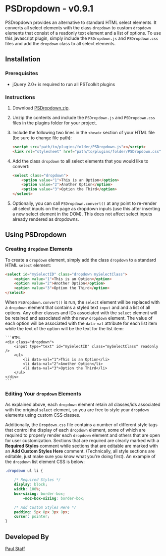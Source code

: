 PSDropdown - v0.9.1
==========

PSDropdown provides an alternative to standard HTML select elements. It converts all select elements with the class `dropdown` to custom `dropdown` elements that consist of a readonly text element and a list of options. To use this javascript plugin, simply include the `PSDropdown.js` and `PSDropdown.css` files and add the `dropdown` class to all select elements.


Installation
------------


### Prerequisites

- jQuery 2.0+ is required to run all PSToolkit plugins

### Instructions

1. Download [PSDropdown.zip](http://paulstaff.com/random/PSToolkit/PSDropdown/PSDropdown.zip).
2. Unzip the contents and include the `PSDropdown.js` and `PSDropdown.css` files in the plugins folder for your project.
3. Include the following two lines in the `<head>` section of your HTML file (be sure to change file path):

	```HTML
	<script src="path/to/plugins/folder/PSDropdown.js"></script>
	<link rel="stylesheet" href="path/to/plugins/folder/PSDropdown.css">
	```

4. Add the class `dropdown` to all select elements that you would like to convert: 

	```HTML
	<select class="dropdown">
		<option value="1">This is an Option</option>
        <option value="2">Another Option</option>
        <option value="3">Option the Third</option>
    </select>           
	```

5. Optionally, you can call `PSDropdown.convert()` at any point to re-render all select inputs on the page as dropdown inputs (use this after inserting a new select element in the DOM).  This does not affect select inputs already rendered as dropdowns.


Using PSDropdown
----------------

### Creating `dropdown` Elements

To create a `dropdown` element, simply add the class `dropdown` to a standard HTML `select` element:

```HTML
<select id="mySelectID" class="dropdown mySelectClass">
	<option value="1">This is an Option</option>
    <option value="2">Another Option</option>
    <option value="3">Option the Third</option>
</select>
```

When `PSDropdown.convert()` is run, the `select` element will be replaced with a `dropdown` element that contains a styled text `input` and and a list of all options. Any other classes and IDs associated with the `select` element will be retained and associated with the new `dropdown` element. The value of each option will be associated with the `data-val` attribute for each list item while the text of the option will be the text for the list item:

	```HTML
	<div class="dropdown">
		<input type="text" id="mySelectID" class="mySelectClass" readonly />
		<ul>
			<li data-val="1">This is an Option</li>
			<li data-val="2">Another Option</li>
			<li data-val="3">Option the Third</li>
		</ul>
	</div>  
	```

### Editing Your `dropdown` Elements

As explained above, each `dropdown` element retain all classes/ids associated with the original `select` element, so you are free to style your `dropdown` elements using custom CSS classes.

Additionally, the `Dropdown.css` file contains a number of different style tags that control the display of each `dropdown` element, some of which are required to properly render each `dropdown` element and others that are open for user customization.  Sections that are required are clearly marked with a **Required Styles** comment while sections that are editable are marked with an **Add Custom Styles Here** comment.  (Technically, all style sections are editable, just make sure you know what you're doing first).  An example of the `dropdown` list element CSS is below:

```CSS
.dropdown ul li {

   	/* Required Styles */
   	display: block;
   	width: 100%;
   	box-sizing: border-box;
       	-moz-box-sizing: border-box;

   	/* Add Custom Styles Here */
   	padding: 5px 8px 3px 8px;
   	cursor: pointer;
}
```



Developed By
------------

[Paul Staff](http://paulstaff.com)